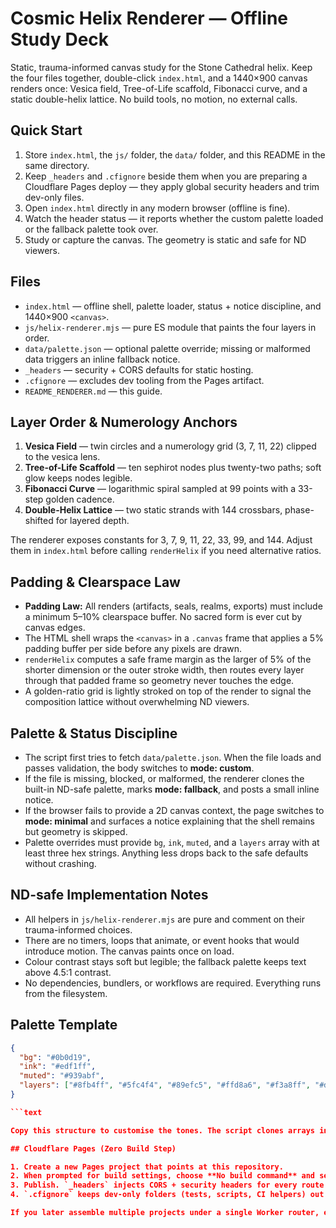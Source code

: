# Cosmic Helix Renderer — Offline Study Deck

Static, trauma-informed canvas study for the Stone Cathedral helix. Keep the four files together, double-click `index.html`, and a 1440×900 canvas renders once: Vesica field, Tree-of-Life scaffold, Fibonacci curve, and a static double-helix lattice. No build tools, no motion, no external calls.

## Quick Start

1. Store `index.html`, the `js/` folder, the `data/` folder, and this README in the same directory.
2. Keep `_headers` and `.cfignore` beside them when you are preparing a Cloudflare Pages deploy — they apply global security headers and trim dev-only files.
3. Open `index.html` directly in any modern browser (offline is fine).
4. Watch the header status — it reports whether the custom palette loaded or the fallback palette took over.
5. Study or capture the canvas. The geometry is static and safe for ND viewers.

## Files

- `index.html` — offline shell, palette loader, status + notice discipline, and 1440×900 `<canvas>`.
- `js/helix-renderer.mjs` — pure ES module that paints the four layers in order.
- `data/palette.json` — optional palette override; missing or malformed data triggers an inline fallback notice.
- `_headers` — security + CORS defaults for static hosting.
- `.cfignore` — excludes dev tooling from the Pages artifact.
- `README_RENDERER.md` — this guide.

## Layer Order & Numerology Anchors

1. **Vesica Field** — twin circles and a numerology grid (3, 7, 11, 22) clipped to the vesica lens.
2. **Tree-of-Life Scaffold** — ten sephirot nodes plus twenty-two paths; soft glow keeps nodes legible.
3. **Fibonacci Curve** — logarithmic spiral sampled at 99 points with a 33-step golden cadence.
4. **Double-Helix Lattice** — two static strands with 144 crossbars, phase-shifted for layered depth.

The renderer exposes constants for 3, 7, 9, 11, 22, 33, 99, and 144. Adjust them in `index.html` before calling `renderHelix` if you need alternative ratios.

## Padding & Clearspace Law

- **Padding Law:** All renders (artifacts, seals, realms, exports) must include a minimum 5–10% clearspace buffer. No sacred form is ever cut by canvas edges.
- The HTML shell wraps the `<canvas>` in a `.canvas` frame that applies a 5% padding buffer per side before any pixels are drawn.
- `renderHelix` computes a safe frame margin as the larger of 5% of the shorter dimension or the outer stroke width, then routes every layer through that padded frame so geometry never touches the edge.
- A golden-ratio grid is lightly stroked on top of the render to signal the composition lattice without overwhelming ND viewers.

## Palette & Status Discipline

- The script first tries to fetch `data/palette.json`. When the file loads and passes validation, the body switches to **mode: custom**.
- If the file is missing, blocked, or malformed, the renderer clones the built-in ND-safe palette, marks **mode: fallback**, and posts a small inline notice.
- If the browser fails to provide a 2D canvas context, the page switches to **mode: minimal** and surfaces a notice explaining that the shell remains but geometry is skipped.
- Palette overrides must provide `bg`, `ink`, `muted`, and a `layers` array with at least three hex strings. Anything less drops back to the safe defaults without crashing.

## ND-safe Implementation Notes

- All helpers in `js/helix-renderer.mjs` are pure and comment on their trauma-informed choices.
- There are no timers, loops that animate, or event hooks that would introduce motion. The canvas paints once on load.
- Colour contrast stays soft but legible; the fallback palette keeps text above 4.5:1 contrast.
- No dependencies, bundlers, or workflows are required. Everything runs from the filesystem.

## Palette Template

```json
{
  "bg": "#0b0d19",
  "ink": "#edf1ff",
  "muted": "#939abf",
  "layers": ["#8fb4ff", "#5fc4f4", "#89efc5", "#ffd8a6", "#f3a8ff", "#dde1ff"]
}

```text

Copy this structure to customise the tones. The script clones arrays internally so palette edits never mutate the defaults.

## Cloudflare Pages (Zero Build Step)

1. Create a new Pages project that points at this repository.
2. When prompted for build settings, choose **No build command** and set the output directory to the repo root (`/`).
3. Publish. `_headers` injects CORS + security headers for every route and keeps `/data/*` cache-free so JSON tweaks land instantly.
4. `.cfignore` keeps dev-only folders (tests, scripts, CI helpers) out of the artifact so each repo stays self-contained.

If you later assemble multiple projects under a single Worker router, each Pages site will already answer with the correct headers.
